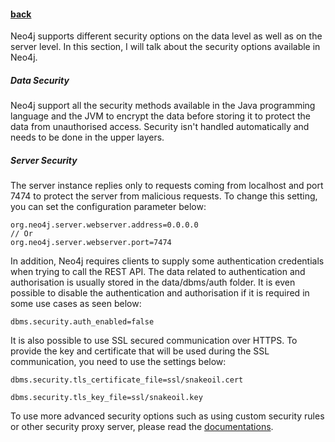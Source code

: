 #### [back](admin_main.md)



Neo4j supports different security options on the data level as well as on the server level. In this section, I will talk about the security options available in Neo4j.



##### Data Security

Neo4j support all the security methods available in the Java programming language and the JVM to encrypt the data before storing it to protect the data from unauthorised access. Security isn't handled automatically and needs to be done in the upper layers. 


##### Server Security

The server instance replies only to requests coming from localhost and port 7474 to protect the server from malicious requests. To change this setting, you can set the configuration parameter below:

````
org.neo4j.server.webserver.address=0.0.0.0
// Or 
org.neo4j.server.webserver.port=7474
````

In addition, Neo4j requires clients to supply some authentication credentials when trying to call the REST API. The data related to authentication and authorisation is usually stored in the data/dbms/auth folder. It is even possible to disable the authentication and authorisation if it is required in some use cases as seen below:

````
dbms.security.auth_enabled=false
````

It is also possible to use SSL secured communication over HTTPS. To provide the key and certificate that will be used during the SSL communication, you need to use the settings below:

````
dbms.security.tls_certificate_file=ssl/snakeoil.cert

dbms.security.tls_key_file=ssl/snakeoil.key
````


To use more advanced security options such as using custom security rules or other security proxy server, please read the [documentations](http://neo4j.com/docs/stable/security-server.html).